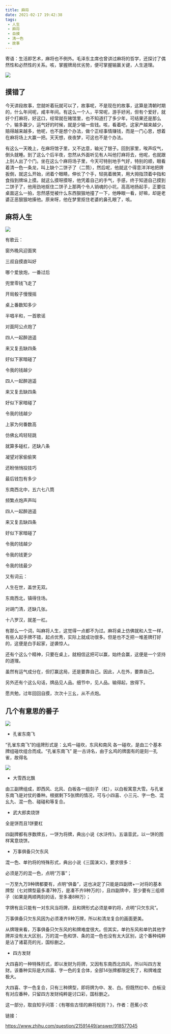 ```yaml
---
title: 麻将
date: 2021-02-17 19:42:38
tags: 
 - 人生
 - 麻将
 - 自摸
 - 清一色
 - 故事
---
```


寄语：生活即艺术，麻将也不例外。毛泽东主席也曾讲过麻将的哲学，还探讨了偶然性和必然性的关系。咳，掌握牌局优劣势，便可掌握输赢关键，人生道理。

![](https://dubuqingfeng.oss-cn-hongkong.aliyuncs.com/blog/life/202102-majiang-01.webp)

## 摸错了

今天讲段故事，您就听着玩就可以了，故事呢，不是现在的故事，这算是清朝时期的，什么年间呢，咸丰年间。有这么一个人，平常呢，游手好闲，但有个爱好，就好个打麻将，好这口，经常就在赌馆里，也不知道打了多少年，可结果还是那么个，输多赢少，运气好的时候，就是少输一些钱。咳，看着吧，这家产越来越少，赔得越来越多，他呢，也不是想个办法，做个正经事情赚钱，而是一门心思，想着在麻将场上大赢一把。天天想，夜夜梦，可这也不是个办法。

有这么一天晚上，在麻将馆子里，又不达意，输光了银子。回到家里，唉声叹气，倒头就睡。到了这么个后半夜，忽然从外面听见有人叫他打麻将去，他呢，也就跟上别人出了个门。坐在这么个麻将场子里，今天可特别地手气好，特别的顺，眼看着清一色一条龙，叫上缺个二饼子了（二筒），然后呢，他就这个得意洋洋地把牌扳倒，就这么开始，闭着个眼睛，伸长了个手，轻挑着微笑，用大拇指顶着中指和食指到牌垛上摸。就这么摸呀摸呀，他凭着自己的手气，手感，终于知道自己摸到二饼子了，他用劲地抠住二饼子上那两个令人销魂的小坑，高高地扬起手，正要往桌面这么一拍，忽然感觉被什么东西狠狠地撞了一下，他睁眼一看，好嘛，却是老婆正恶狠狠地揍他。原来呀，他在梦里抠住老婆的鼻孔眼了，咳。

## 麻将人生

![](https://dubuqingfeng.oss-cn-hongkong.aliyuncs.com/blog/life/202102-majiang-02.webp)

有歌云：

窗外晚风迎面笑

三叔自摸直叫好

哪个爱放炮，一番过后

兜里零钱飞走了

开局骰子慢慢摇

桌上番数知多少

半唱半和，一首歌谣

对面阿公点炮了

四人一起醉逍遥

来又复去缺四条

好似下家暗碰了

令我的钱越少

四人一起醉逍遥

来又复去缺四条

好似下家暗碰了

令我的钱越少

上家为何番数高

仿佛幺鸡轻轻跳

就算多碰杠，还缺八条

凝望对家偷偷笑

还盼悄悄投技巧

最后钱包有多少

东南西北中，五六七八筒

频繁点炮声声叫

四人一起醉逍遥

来又复去缺四条

好似下家暗碰了

令我的钱越少

令我的钱更少

令我的钱最少

又有词云：

人生在世，盖世无双。

东南西北，镇得住场。

对胡门清，还缺几张。

十八罗汉，就差一杠。

有那么一个词，叫麻将人生，这觉得一点都不为过。麻将桌上仿佛就和人生一样，有些人起手牌不错，起点优秀，实际上就成功很多。但是也不乏把一堆差牌打好的，这便是白手起家，逆袭惊人。

还有个这么个精神，只要在桌上，就相信这把可以赢，始终会赢，这便是一个坚持的道理。

虽然有运气成分在，但打赢这局，还是要靠自己。因此，人在外，要靠自己。

另外还有个这么句话，牌品见人品。细节中，见人品。输得起，放得下。

愿共勉，过年回回自摸，次次十三幺，从不点炮。

## 几个有意思的番子

![](https://dubuqingfeng.oss-cn-hongkong.aliyuncs.com/blog/life/202102-majiang-03.webp)

+ 孔雀东南飞

“孔雀东南飞”的组牌形式是：幺鸡一碰坎，东风和南风 各一碰坎，是由三个基本牌组碰坎组合而成。“孔雀东南飞” 是一古诗名，由于幺鸡的牌面有的是刻一孔雀，故得名

![](https://dubuqingfeng.oss-cn-hongkong.aliyuncs.com/blog/life/202102-majiang-04.webp)

+ 大雪西北飘

由三副牌组成，即西风、北风、白板各一组刻子（杠），以白板寓意大雪。与孔雀东南飞是对仗的番种。根据剩下5张牌的情况，可与小四喜、小三元、字一色、混幺九、混一色、碰碰和等复合。

+ 武大郎卖烧饼

全是饼而且1饼要杠

四副牌都有序数牌五，一饼为将牌，典出小说《水浒传》。五谐音武，以一饼的图样寓意烧饼。

+ 万事俱备只欠东风

混一色、单钓将的特殊形式，典出小说《三国演义》，要求很多：

必须是万的混一色，点明“万事”；

一万至九万9种牌都要有，点明“俱备”，这也决定了只能是四副牌+一对将的基本牌型（七对牌型最多凑7种万，是凑不齐9种万的），且四副牌中，至少要有三组顺子（如果是两顺两刻的话，至多凑8种万）；

字牌有且只能有一对东风当将牌，且和牌形式必须是单钓将，点明“只欠东风”。

万事俱备只欠东风因为必须凑齐9种万牌，所以和清龙复合的画面更美。

从牌理来看，万事俱备只欠东风的和牌难度很大。但其实，单钓东风和单钓其他字牌并没有太大区别，万的混一色和饼、条的混一色也没有太大区别，这个番种纯粹是沾了诸葛亮的光，国标删之。

+ 四方发财

大四喜的一种特殊形式，即以发财为将牌，又因有东南西北四风，所以叫四方发财。该番种实际是大四喜、字一色的复合体，全部14张牌都限定死了，和牌难度极大。

大四喜、字一色复合，只有三种牌型，即将牌为中、发、白。但既然红中、白板没有对应番种，只留四方发财纯粹是讨口彩，国标删之。

这一部分，取自知乎问答：《有哪些古怪的麻将规则？》，作者：芭蕉小农

链接：

https://www.zhihu.com/question/21591449/answer/918577045